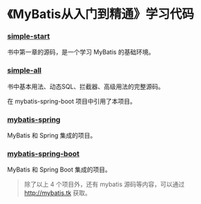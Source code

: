 # 《MyBatis从入门到精通》学习代码

### [simple-start](./simple-start)

书中第一章的源码，是一个学习 MyBatis 的基础环境。

### [simple-all](./simple-all)

书中基本用法、动态SQL、拦截器、高级用法的完整源码。

在 mybatis-spring-boot 项目中引用了本项目。

### [mybatis-spring](./mybatis-spring)

MyBatis 和 Spring 集成的项目。

### [mybatis-spring-boot](./mybatis-spring-boot)

MyBatis 和 Spring Boot 集成的项目。

>除了以上 4 个项目外，还有 mybatis 源码等内容，可以通过 http://mybatis.tk 获取。
